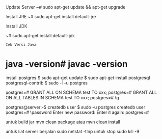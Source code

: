 

Update Server
~# sudo apt-get update && apt-get upgrade

Install JRE
~# sudo apt-get install default-jre

Install JDK

~# sudo apt-get install default-jdk

    Cek Versi Java
# java -version# javac -version


install postgres
$ sudo apt-get update $ sudo apt-get install postgresql postgresql-contrib $ sudo -i -u postgres

postgres=# GRANT ALL ON SCHEMA test TO xxx; postgres=# GRANT ALL ON ALL TABLES IN SCHEMA test TO xxx; postgres=# \q

postgres@server:-$ createdb user $ sudo -u postgres createdb user postgres=# \password Enter new password: Enter it again: postgres=#


untuk build jar
mvn clean package
atau
mvn clean install

untuk liat server berjalan
sudo netstat -tlnp
untuk stop
sudo kill -9 <id dari PID>
